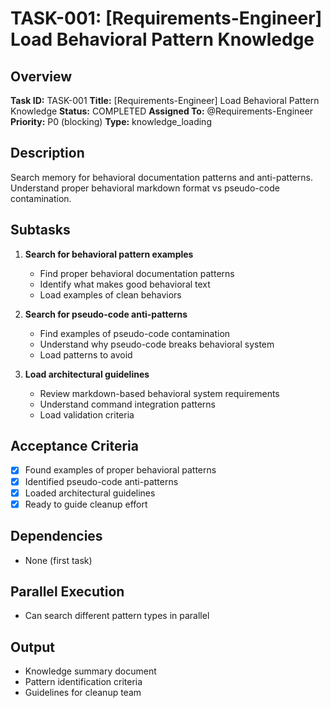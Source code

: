 # TASK-001: [Requirements-Engineer] Load Behavioral Pattern Knowledge

## Overview
**Task ID:** TASK-001
**Title:** [Requirements-Engineer] Load Behavioral Pattern Knowledge
**Status:** COMPLETED
**Assigned To:** @Requirements-Engineer
**Priority:** P0 (blocking)
**Type:** knowledge_loading

## Description
Search memory for behavioral documentation patterns and anti-patterns. Understand proper behavioral markdown format vs pseudo-code contamination.

## Subtasks
1. **Search for behavioral pattern examples**
   - Find proper behavioral documentation patterns
   - Identify what makes good behavioral text
   - Load examples of clean behaviors

2. **Search for pseudo-code anti-patterns**
   - Find examples of pseudo-code contamination
   - Understand why pseudo-code breaks behavioral system
   - Load patterns to avoid

3. **Load architectural guidelines**
   - Review markdown-based behavioral system requirements
   - Understand command integration patterns
   - Load validation criteria

## Acceptance Criteria
- [x] Found examples of proper behavioral patterns
- [x] Identified pseudo-code anti-patterns
- [x] Loaded architectural guidelines
- [x] Ready to guide cleanup effort

## Dependencies
- None (first task)

## Parallel Execution
- Can search different pattern types in parallel

## Output
- Knowledge summary document
- Pattern identification criteria
- Guidelines for cleanup team